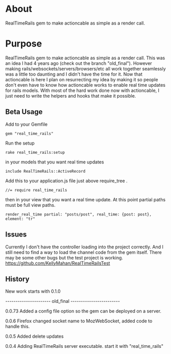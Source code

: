 About
=====

RealTimeRails gem to make actioncable as simple as a render call.

Purpose
=======

RealTimeRails gem to make actioncable as simple as a render call. This was an idea I had 4 years ago (check out the branch "old_final"). However making rails/websockets/servers/browsers/etc all work together seamlessly was a little too daunting and I didn't have the time for it. Now that actioncable is here I plan on resurrecting my idea by making it so people don't even have to know how actioncable works to enable real time updates for rails models. With most of the hard work done now with actioncable, I just need to write the helpers and hooks that make it possible.


Beta Usage
----------

Add to your Gemfile

`gem "real_time_rails"`

Run the setup

`rake real_time_rails:setup`

in your models that you want real time updates

`include RealTimeRails::ActiveRecord`

Add this to your application.js file just above require_tree .

`//= require real_time_rails`

then in your view that you want a real time update. At this point partial paths must be full view paths.

`render_real_time partial: "posts/post", real_time: {post: post}, element: "tr"`

Issues
----------

Currently I don't have the controller loading into the project correctly. And I still need to find a way to load the channel code from the gem itself. There may be some other bugs but the test project is working. https://github.com/KellyMahan/RealTimeRailsTest

History
----------

New work starts with 0.1.0

---------------------- old_final ------------------------

0.0.73 Added a config file option so the gem can be deployed on a server.

0.0.6 Firefox changed socket name to MozWebSocket, added code to handle this.

0.0.5 Added delete updates

0.0.4 Adding RealTimeRails server executable. start it with "real\_time_rails"
